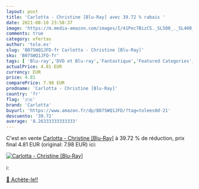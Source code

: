 ```yaml
---
layout: post
title: 'Carlotta - Christine [Blu-Ray] avec 39.72 % rabais '
date: 2021-08-10 23:58:37
image: 'https://m.media-amazon.com/images/I/41Pec7BizCS._SL500_._SL400_.jpg'
comments: true
category: ofertas
author: 'tole.es'
slug: 'B07SWQ1JFD-fr Carlotta - Christine [Blu-Ray]'
sku: 'B07SWQ1JFD-fr'
tags: [ 'Blu-ray','DVD et Blu-ray','Fantastique','Featured Categories','Films','Horreur et épouvante','carlotta', ]
actualPrice: 4.81 EUR
currency: EUR
price: 4.81
comparePrice: 7.98 EUR
prodname: 'Carlotta - Christine [Blu-Ray]'
country: 'fr'
flag: '🇫🇷'
brand: 'Carlotta'
buyurl: 'https://www.amazon.fr/dp/B07SWQ1JFD/?tag=tolees0d-21'
descuento: '39.72'
average: '8.26333333333333'
---
```


C'est en vente [Carlotta - Christine [Blu-Ray]](https://www.amazon.fr/dp/B07SWQ1JFD/?tag=tolees0d-21)  à  39.72 % de réduction, prix final  4.81 EUR (original: 7.98 EUR) ici:

[![Carlotta - Christine [Blu-Ray]](https://m.media-amazon.com/images/I/41Pec7BizCS._SL500_._SL400_.jpg)](https://www.amazon.fr/dp/B07SWQ1JFD/?tag=tolees0d-21)

ℹ️:


[🛒 Achète-le!!](https://www.amazon.fr/dp/B07SWQ1JFD/?tag=tolees0d-21)

